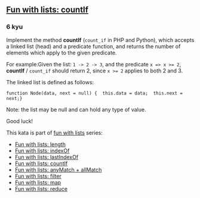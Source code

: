 <h2><a href=https://www.codewars.com/kata/5819081d056d4bdd410004f8/train/javascript target="_blank">Fun with lists: countIf</a></h2><h3>6 kyu</h3><p>Implement the method <strong>countIf</strong> (<code>count_if</code> in PHP and Python), which accepts a linked list (head) and a predicate function, and returns the number of elements which apply to the given predicate.</p><p>For example:Given the list: <code>1 -&gt; 2 -&gt; 3</code>, and the predicate <code>x =&gt; x &gt;= 2</code>, <strong>countIf</strong> / <code>count_if</code> should return 2, since <code>x &gt;= 2</code> applies to both 2 and 3.</p><p>The linked list is defined as follows:</p><pre><code class="language-javascript"><span class="cm-keyword">function</span> <span class="cm-def">Node</span>(<span class="cm-def">data</span>, <span class="cm-def">next</span> <span class="cm-operator">=</span> <span class="cm-atom">null</span>) {  <span class="cm-keyword">this</span>.<span class="cm-property">data</span> <span class="cm-operator">=</span> <span class="cm-variable-2">data</span>;  <span class="cm-keyword">this</span>.<span class="cm-property">next</span> <span class="cm-operator">=</span> <span class="cm-variable-2">next</span>;}</code></pre><pre style="display: none;"><code class="language-java"><span class="cm-keyword">class</span> <span class="cm-def">Node</span><span class="cm-operator">&lt;</span><span class="cm-variable">T</span><span class="cm-operator">&gt;</span> {  <span class="cm-keyword">public</span> <span class="cm-variable">T</span> <span class="cm-variable">data</span>;  <span class="cm-keyword">public</span> <span class="cm-variable">Node</span><span class="cm-operator">&lt;</span><span class="cm-variable">T</span><span class="cm-operator">&gt;</span> <span class="cm-variable">next</span>;    <span class="cm-variable">Node</span>(<span class="cm-variable">T</span> <span class="cm-variable">data</span>, <span class="cm-variable">Node</span> <span class="cm-variable">next</span>) {    <span class="cm-keyword">this</span>.<span class="cm-variable">data</span> <span class="cm-operator">=</span> <span class="cm-variable">data</span>;    <span class="cm-keyword">this</span>.<span class="cm-variable">next</span> <span class="cm-operator">=</span> <span class="cm-variable">next</span>;  }    <span class="cm-variable">Node</span>(<span class="cm-variable">T</span> <span class="cm-variable">data</span>) {    <span class="cm-keyword">this</span>(<span class="cm-variable">data</span>, <span class="cm-atom">null</span>);  }}</code></pre><pre style="display: none;"><code class="language-php"><span class="cm-keyword">class</span> <span class="cm-def">Node</span> {  <span class="cm-keyword">public</span> <span class="cm-variable-2">$data</span>, <span class="cm-variable-2">$next</span>;  <span class="cm-keyword">public</span> <span class="cm-keyword">function</span> <span class="cm-def">__construct</span>(<span class="cm-variable-2">$data</span>, <span class="cm-variable-2">$next</span> <span class="cm-operator">=</span> <span class="cm-atom">NULL</span>) {    <span class="cm-variable-2">$this</span><span class="cm-operator">-&gt;</span><span class="cm-variable">data</span> <span class="cm-operator">=</span> <span class="cm-variable-2">$data</span>;    <span class="cm-variable-2">$this</span><span class="cm-operator">-&gt;</span><span class="cm-builtin">next</span> <span class="cm-operator">=</span> <span class="cm-variable-2">$next</span>;  }}</code></pre><pre style="display: none;"><code class="language-c"><span class="cm-keyword">struct</span> <span class="cm-def">Node</span> {    <span class="cm-keyword">struct</span> <span class="cm-def">Node</span> <span class="cm-operator">*</span><span class="cm-variable">next</span>;    <span class="cm-type">int</span> <span class="cm-variable">data</span>;};</code></pre><pre style="display: none;"><code class="language-python"><span class="cm-keyword">class</span> <span class="cm-def">Node</span>:    <span class="cm-keyword">def</span> <span class="cm-def">__init__</span>(<span class="cm-variable-2">self</span>, <span class="cm-variable">data</span>, <span class="cm-builtin">next</span><span class="cm-operator">=</span><span class="cm-keyword">None</span>):         <span class="cm-variable-2">self</span>.<span class="cm-property">data</span> <span class="cm-operator">=</span> <span class="cm-variable">data</span>        <span class="cm-variable-2">self</span>.<span class="cm-property">next</span> <span class="cm-operator">=</span> <span class="cm-builtin">next</span></code></pre><p>Note: the list may be null and can hold any type of value.</p><p>Good luck!</p><p>This kata is part of <a href="https://www.codewars.com/collections/fun-with-lists" data-turbolinks="false" target="_blank">fun with lists</a> series:</p><ul><li><a href="https://www.codewars.com/kata/581e476d5f59408553000a4b" data-turbolinks="false" target="_blank">Fun with lists: length</a></li><li><a href="https://www.codewars.com/kata/581c6b075cfa83852700021f" data-turbolinks="false" target="_blank">Fun with lists: indexOf</a></li><li><a href="https://www.codewars.com/kata/581c867a33b9fe732e000076" data-turbolinks="false" target="_blank">Fun with lists: lastIndexOf</a></li><li><a href="https://www.codewars.com/kata/5819081d056d4bdd410004f8" data-turbolinks="false" target="_blank">Fun with lists: countIf</a></li><li><a href="https://www.codewars.com/kata/581e50555f59405743001813" data-turbolinks="false" target="_blank">Fun with lists: anyMatch + allMatch</a></li><li><a href="https://www.codewars.com/kata/582041237df353e01d000084" data-turbolinks="false" target="_blank">Fun with lists: filter</a></li><li><a href="https://www.codewars.com/kata/58259d9062cfb45e1a00006b" data-turbolinks="false" target="_blank">Fun with lists: map</a></li><li><a href="https://www.codewars.com/kata/58319f37aeb69a89a00000c7" data-turbolinks="false" target="_blank">Fun with lists: reduce</a></li></ul>
